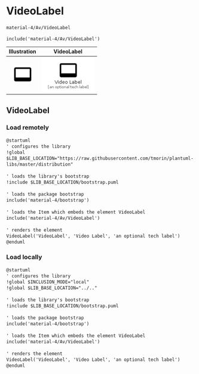 # VideoLabel


```text
material-4/Av/VideoLabel
```

```text
include('material-4/Av/VideoLabel')
```



| Illustration | VideoLabel |
| :---: | :---: |
| ![illustration for Illustration](../../material-4/Av/VideoLabel.png) | ![illustration for VideoLabel](../../material-4/Av/VideoLabel.Local.png) |




## VideoLabel

### Load remotely
```plantuml
@startuml
' configures the library
!global $LIB_BASE_LOCATION="https://raw.githubusercontent.com/tmorin/plantuml-libs/master/distribution"

' loads the library's bootstrap
!include $LIB_BASE_LOCATION/bootstrap.puml

' loads the package bootstrap
include('material-4/bootstrap')

' loads the Item which embeds the element VideoLabel
include('material-4/Av/VideoLabel')

' renders the element
VideoLabel('VideoLabel', 'Video Label', 'an optional tech label')
@enduml
```

### Load locally
```plantuml
@startuml
' configures the library
!global $INCLUSION_MODE="local"
!global $LIB_BASE_LOCATION="../.."

' loads the library's bootstrap
!include $LIB_BASE_LOCATION/bootstrap.puml

' loads the package bootstrap
include('material-4/bootstrap')

' loads the Item which embeds the element VideoLabel
include('material-4/Av/VideoLabel')

' renders the element
VideoLabel('VideoLabel', 'Video Label', 'an optional tech label')
@enduml
```

